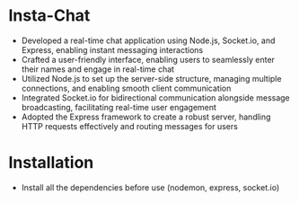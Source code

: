# Insta-Chat

- Developed a real-time chat application using Node.js, Socket.io, and Express, enabling instant messaging interactions
- Crafted a user-friendly interface, enabling users to seamlessly enter their names and engage in real-time chat
- Utilized Node.js to set up the server-side structure, managing multiple connections, and enabling smooth client communication
- Integrated Socket.io for bidirectional communication alongside message broadcasting, facilitating real-time user engagement
- Adopted the Express framework to create a robust server, handling HTTP requests effectively and routing messages for users

# Installation
- Install all the dependencies before use (nodemon, express, socket.io)
